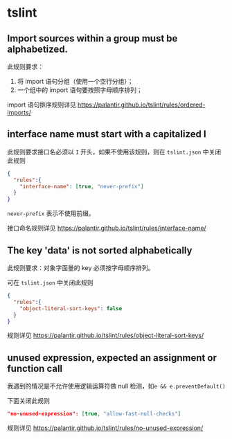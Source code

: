 # tslint

## Import sources within a group must be alphabetized.

此规则要求：
1. 将 import 语句分组（使用一个空行分组）；
2. 一个组中的 import 语句要按照字母顺序排列；

import 语句排序规则详见 https://palantir.github.io/tslint/rules/ordered-imports/

## interface name must start with a capitalized I

此规则要求接口名必须以 `I` 开头，如果不使用该规则，则在 `tslint.json` 中关闭此规则

```json
{
  "rules":{
    "interface-name": [true, "never-prefix"]
  }
}
```

`never-prefix` 表示不使用前缀。

接口命名规则详见 https://palantir.github.io/tslint/rules/interface-name/

## The key 'data' is not sorted alphabetically

此规则要求：对象字面量的 key 必须按字母顺序排列。

可在 `tslint.json` 中关闭此规则

```json
{
  "rules":{
    "object-literal-sort-keys": false
  }
}
```

规则详见 https://palantir.github.io/tslint/rules/object-literal-sort-keys/

## unused expression, expected an assignment or function call

我遇到的情况是不允许使用逻辑运算符做 null 检测，如`e && e.preventDefault()`

下面关闭此规则

```json
"no-unused-expression": [true, "allow-fast-null-checks"]
```

规则详见 https://palantir.github.io/tslint/rules/no-unused-expression/